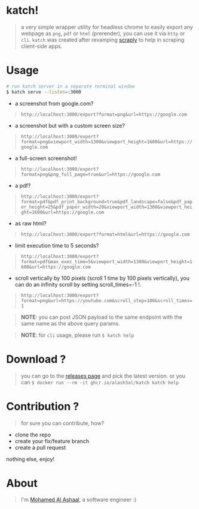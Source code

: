 katch!
======
> a very simple wrapper utility for headless chrome to easily export any webpage as `png`, `pdf` or `html` (prerender), you can use it via `http` or `cli`.  `katch` was created after revamping [scraply](https://github.com/alash3al/scraply) to help in scraping client-side apps.

Usage
========

```bash
# run katch server in a separate terminal window
$ katch serve --listen=:3000
```

- a screenshot from google.com?
> `http://localhost:3000/export?format=png&url=https://google.com`

- a screenshot but with a custom screen size?
> `http://localhost:3000/export?format=png&viewport_width=1300&viewport_height=1600&url=https://google.com`  

- a full-screen screenshot!
> `http://localhost:3000/export?format=png&png_full_page=true&url=https://google.com`

- a pdf?
> `http://localhost:3000/export?format=pdf&pdf_print_background=true&pdf_landscape=false&pdf_paper_height=25&pdf_paper_width=20&viewport_width=1300&viewport_height=1600&url=https://google.com`

- as raw html?
> `http://localhost:3000/export?format=html&url=https://google.com`

- limit execution time to 5 seconds?
> `http://localhost:3000/export?format=pdf&max_exec_time=5&viewport_width=1300&viewport_height=1600&url=https://google.com`  

- scroll vertically by 100 pixels (scroll 1 time by 100 pixels vertically), you can do an infinity scroll by setting scroll_times=-1 !.
> `http://localhost:3000/export?format=png&url=https://youtube.com&scroll_step=100&scroll_times=1`

> **NOTE**: you can post JSON payload to the same endpoint with the same name as the above query params.

> **NOTE**: for `cli` usage, please run `$ katch help`


Download ?
==========
> you can go to the [releases page](https://github.com/alash3al/katch/releases) and pick the latest version.
> or you can `$ docker run --rm -it ghcr.io/alash3al/katch katch help`


Contribution ?
==============
> for sure you can contribute, how?

- clone the repo
- create your fix/feature branch
- create a pull request

nothing else, enjoy!

About
=====
> I'm [Mohamed Al Ashaal](https://alash3al.com), a software engineer :)
